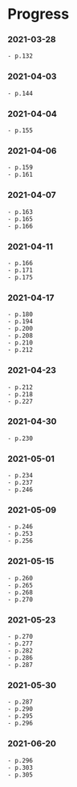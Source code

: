 # Progress

### 2021-03-28
	- p.132 

### 2021-04-03
	- p.144

### 2021-04-04
	- p.155

### 2021-04-06
	- p.159
	- p.161

### 2021-04-07
	- p.163
	- p.165
	- p.166

### 2021-04-11
	- p.166
	- p.171
	- p.175

### 2021-04-17
	- p.180
	- p.194
	- p.200
	- p.208
	- p.210
	- p.212

### 2021-04-23
	- p.212
	- p.218
	- p.227

### 2021-04-30
	- p.230

### 2021-05-01
	- p.234
	- p.237
	- p.246

### 2021-05-09
	- p.246
	- p.253
	- p.256

### 2021-05-15
	- p.260
	- p.265
	- p.268
	- p.270

### 2021-05-23
	- p.270
	- p.277
	- p.282
	- p.286
	- p.287

### 2021-05-30
	- p.287
	- p.290
	- p.295
	- p.296

### 2021-06-20
	- p.296
	- p.303
	- p.305